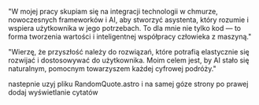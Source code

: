 

"W mojej pracy skupiam się na integracji technologii w chmurze, nowoczesnych frameworków i AI, aby stworzyć asystenta, który rozumie i wspiera użytkownika w jego potrzebach. To dla mnie nie tylko kod — to forma tworzenia wartości i inteligentnej współpracy człowieka z maszyną."

"Wierzę, że przyszłość należy do rozwiązań, które potrafią elastycznie się rozwijać i dostosowywać do użytkownika. Moim celem jest, by AI stało się naturalnym, pomocnym towarzyszem każdej cyfrowej podróży."



nastepnie uzyj pliku  RandomQuote.astro i na samej góze strony po prawej  dodaj wyświetlanie cytatów
